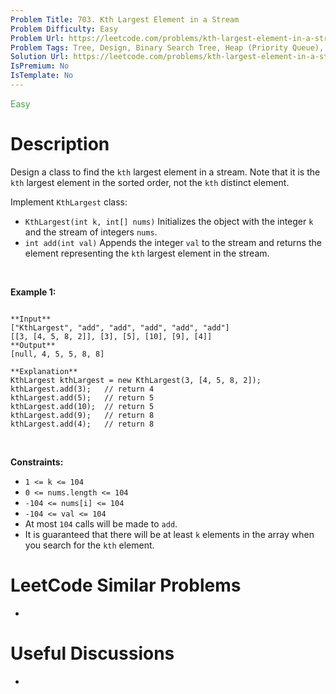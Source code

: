 ```yaml
---
Problem Title: 703. Kth Largest Element in a Stream
Problem Difficulty: Easy
Problem Url: https://leetcode.com/problems/kth-largest-element-in-a-stream/
Problem Tags: Tree, Design, Binary Search Tree, Heap (Priority Queue), Binary Tree, Data Stream
Solution Url: https://leetcode.com/problems/kth-largest-element-in-a-stream/solution/
IsPremium: No
IsTemplate: No
---
```


<span style="color: rgb(67, 160, 71);">Easy</span>

# Description

Design a class to find the `kth` largest element in a stream. Note that it is the `kth` largest element in the sorted order, not the `kth` distinct element.


Implement `KthLargest` class:


* `KthLargest(int k, int[] nums)` Initializes the object with the integer `k` and the stream of integers `nums`.
* `int add(int val)` Appends the integer `val` to the stream and returns the element representing the `kth` largest element in the stream.


 


**Example 1:**



```

**Input**
["KthLargest", "add", "add", "add", "add", "add"]
[[3, [4, 5, 8, 2]], [3], [5], [10], [9], [4]]
**Output**
[null, 4, 5, 5, 8, 8]

**Explanation**
KthLargest kthLargest = new KthLargest(3, [4, 5, 8, 2]);
kthLargest.add(3);   // return 4
kthLargest.add(5);   // return 5
kthLargest.add(10);  // return 5
kthLargest.add(9);   // return 8
kthLargest.add(4);   // return 8

```

 


**Constraints:**


* `1 <= k <= 104`
* `0 <= nums.length <= 104`
* `-104 <= nums[i] <= 104`
* `-104 <= val <= 104`
* At most `104` calls will be made to `add`.
* It is guaranteed that there will be at least `k` elements in the array when you search for the `kth` element.




# LeetCode Similar Problems

- []()

# Useful Discussions

- []()
